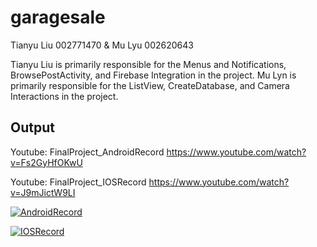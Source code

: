 # garagesale

Tianyu Liu 002771470 & Mu Lyu 002620643

Tianyu Liu is primarily responsible for the Menus and Notifications, BrowsePostActivity, and Firebase Integration in the project.
Mu Lyn is primarily responsible for the ListView, CreateDatabase, and Camera Interactions in the project.


## Output


Youtube: FinalProject_AndroidRecord
https://www.youtube.com/watch?v=Fs2GyHfOKwU

Youtube: FinalProject_IOSRecord
https://www.youtube.com/watch?v=J9mJictW9LI

[![AndroidRecord](https://img.youtube.com/vi/Fs2GyHfOKwU/0.jpg)](https://www.youtube.com/watch?v=Fs2GyHfOKwU)


[![IOSRecord](https://img.youtube.com/vi/J9mJictW9LI/0.jpg)](https://www.youtube.com/watch?v=J9mJictW9LI)

